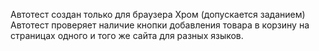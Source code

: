 Автотест создан только для браузера Хром (допускается заданием)
Автотест проверяет наличие кнопки добавления товара в корзину на страницах одного и того же сайта для разных языков.
